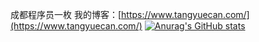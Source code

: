 成都程序员一枚
我的博客：[https://www.tangyuecan.com/](https://www.tangyuecan.com/)
[![Anurag's GitHub stats](https://github-readme-stats.vercel.app/api?username=tan9710630)](https://github.com/anuraghazra/github-readme-stats)
